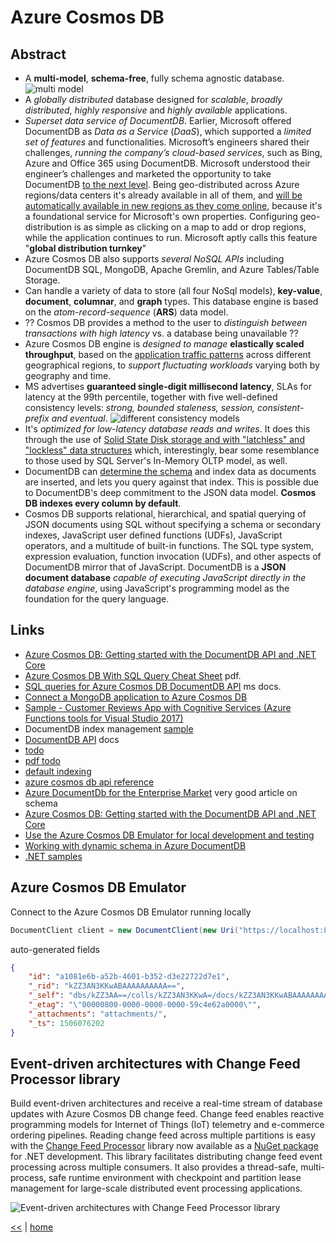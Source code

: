 # Azure Cosmos DB

## Abstract

- A **multi-model**, **schema-free**, fully schema agnostic database. ![multi model](https://tctechcrunch2011.files.wordpress.com/2017/05/2017-05-08_1533.png)
- A _globally distributed_ database designed for _scalable_, _broadly distributed_, _highly responsive_ and _highly available_ applications.
- _Superset data service of DocumentDB_. Earlier, Microsoft offered DocumentDB as _Data as a Service_ (*DaaS*), which supported a _limited set of features_ and functionalities. Microsoft’s engineers shared their challenges, _running the company’s cloud-based services_, such as Bing, Azure and Office 365 using DocumentDB. Microsoft understood their engineer’s challenges and marketed the opportunity to take DocumentDB [to the next level][1]. Being geo-distributed across Azure regions/data centers it's already available in all of them, and [will be automatically available in new regions as they come online][8], because it's a foundational service for Microsoft's own properties. Configuring geo-distribution is as simple as clicking on a map to add or drop regions, while the application continues to run. Microsoft aptly calls this feature "**global distribution turnkey**"
- Azure Cosmos DB also supports _several NoSQL APIs_ including DocumentDB SQL, MongoDB, Apache Gremlin, and Azure Tables/Table Storage.
- Can handle a variety of data to store (all four NoSql models), **key-value**, **document**, **columnar**, and **graph** types. This database engine is based on the _atom-record-sequence_ (**ARS**) data model.
-  ?? Cosmos DB provides a method to the user to _distinguish between transactions with high latency_ vs. a database being unavailable ??
- Azure Cosmos DB engine is _designed to manage_ **elastically scaled throughput**, based on the [application traffic patterns][1] across different geographical regions, to _support fluctuating workloads_ varying both by geography and time.
- MS advertises **guaranteed single-digit millisecond latency**, SLAs for latency at the 99th percentile, together with five well-defined consistency levels: _strong, bounded staleness, session, consistent-prefix and eventual_. ![different consistency models](https://tctechcrunch2011.files.wordpress.com/2017/05/2017-05-08_1535.png)
- It's _optimized for low-latency database reads and writes_. It does this through the use of [Solid State Disk storage and with "latchless" and "lockless" data structures][8] which, interestingly, bear some resemblance to those used by SQL Server's In-Memory OLTP model, as well.
- DocumentDB can [determine the schema][3] and index data as documents are inserted, and lets you query against that index. This is possible due to DocumentDB's deep commitment to the JSON data model. **Cosmos DB indexes every column by default**.
- Cosmos DB supports relational, hierarchical, and spatial querying of JSON documents using SQL without specifying a schema or secondary indexes, JavaScript user defined functions (UDFs), JavaScript operators, and a multitude of built-in functions. The SQL type system, expression evaluation, function invocation (UDFs), and other aspects of DocumentDB mirror that of JavaScript. DocumentDB is a **JSON document database** _capable of executing JavaScript directly in the database engine_, using JavaScript's programming model as the foundation for the query language.

## Links

- [Azure Cosmos DB: Getting started with the DocumentDB API and .NET Core](https://docs.microsoft.com/en-us/azure/cosmos-db/documentdb-dotnetcore-get-started)
- [Azure Cosmos DB With SQL Query Cheat Sheet](./microsoft-documentdb-sql-query-cheat-sheet-v4.pdf) pdf.
- [SQL queries for Azure Cosmos DB DocumentDB API][4] ms docs.
- [Connect a MongoDB application to Azure Cosmos DB][5]
- [Sample - Customer Reviews App with Cognitive Services (Azure Functions tools for Visual Studio 2017)][6]
- DocumentDB index management [sample][7]
- [DocumentDB API][2] docs
- [todo](https://techcrunch.com/2017/05/10/with-cosmos-db-microsoft-wants-to-build-one-database-to-rule-them-all/)
- [pdf todo](https://softwareengineeringdaily.com/wp-content/uploads/2017/06/SEDT22-Cosmos-DB.pdf)
- [default indexing](http://blog.ulriksen.net/default-indexing-in-cosmos-db/)
- [azure cosmos db api reference](https://docs.microsoft.com/en-us/rest/api/documentdb/)
- [Azure DocumentDb for the Enterprise Market](https://cloudacademy.com/blog/azure-documentdb-enterprise-market/) very good article on schema
- [Azure Cosmos DB: Getting started with the DocumentDB API and .NET Core](https://docs.microsoft.com/en-us/azure/cosmos-db/documentdb-dotnetcore-get-started)
- [Use the Azure Cosmos DB Emulator for local development and testing](https://docs.microsoft.com/en-us/azure/cosmos-db/local-emulator#command-line)
- [Working with dynamic schema in Azure DocumentDB](http://blogs.perficient.com/microsoft/2015/04/working-with-dynamic-schema-in-azure-documentdb/)
- [.NET samples](https://docs.microsoft.com/en-us/azure/cosmos-db/documentdb-dotnet-samples)

## Azure Cosmos DB Emulator

Connect to the Azure Cosmos DB Emulator running locally

```cs
DocumentClient client = new DocumentClient(new Uri("https://localhost:8081"), "C2y6yDjf5/R+ob0N8A7Cgv30VRDJIWEHLM+4QDU5DE2nQ9nDuVTqobD4b8mGGyPMbIZnqyMsEcaGQy67XIw/Jw==");
```

auto-generated fields

```json
{
    "id": "a1081e6b-a52b-4601-b352-d3e22722d7e1",
    "_rid": "kZZ3AN3KKwABAAAAAAAAAA==",
    "_self": "dbs/kZZ3AA==/colls/kZZ3AN3KKwA=/docs/kZZ3AN3KKwABAAAAAAAAAA==/",
    "_etag": "\"00000800-0000-0000-0000-59c4e62a0000\"",
    "_attachments": "attachments/",
    "_ts": 1506076202
}
```

## Event-driven architectures with Change Feed Processor library

Build event-driven architectures and receive a real-time stream of database updates with Azure Cosmos DB change feed. 
Change feed enables reactive programming models for Internet of Things (IoT) telemetry and e-commerce ordering pipelines. 
Reading change feed across multiple partitions is easy with the [Change Feed Processor][9] library now available as a [NuGet package][10] for .NET development.
This library facilitates distributing change feed event processing across multiple consumers.
It also provides a thread-safe, multi-process, safe runtime environment with checkpoint and partition lease management for large-scale distributed event processing applications.

![Event-driven architectures with Change Feed Processor library](https://ukrpqq-db3pap001.files.1drv.com/y4mk2QgJTOGkQlUMjhzZ95RoJmoCEifeJaTJ99y-Jg7M51m22Wv8xQaj3i6zDZoDxC6yVqi5vNcvciEm1lgWmSBdYujMpg0u2pFZy0RvpiJzFujG5IU0NUaDWpKhbfUZnOJs5ns8iG8irmz9vRzFyp8CI6cN2ttg6ln3P9ii8ajKiZGbck_Y8fCBmnR8uBUd7A4PJTeYpZzN375UA0CUvR99g?width=660&height=374&cropmode=none)

[1]: http://www.databasejournal.com/features/mssql/introduction-to-azure-cosmos-db.html
[2]: https://docs.microsoft.com/en-us/azure/cosmos-db/documentdb-introduction
[3]: http://www.c-sharpcorner.com/article/azure-cosmos-db-with-sql-query-cheat-sheet-pdf/
[4]: https://docs.microsoft.com/en-us/azure/cosmos-db/documentdb-sql-query
[5]: https://docs.microsoft.com/en-us/azure/cosmos-db/connect-mongodb-account
[6]: https://azure.microsoft.com/en-us/resources/samples/functions-customer-reviews/
[7]: https://github.com/Azure/azure-documentdb-dotnet/blob/master/samples/code-samples/IndexManagement/Program.cs
[8]: http://www.zdnet.com/article/inside-cosmos-db/
[9]: https://docs.microsoft.com/en-us/azure/cosmos-db/change-feed?wt.mc_id=azurebg_ENAzureNewsletter_September&mkt_tok=eyJpIjoiTWpNME5UQmlNV0ZpTmpFeCIsInQiOiJHdUJmZ2ZEMnp3XC9sblwvMUpnbTA1OFN3VjVWVnYyNnFXWXdwZ2lSRmVHUksxMlNlOFZaQTFQbGpmOFdNTHBiQkN6blkwemR0Sk1yWmRUVk1oNkFVU0RmZXVNVGxocUVNdElJR3Q2cVNIeDNLU0pJRDVEZVNEYjVneDhEaW44elVreDh3ZUI2Zk5PK25mWldCMGkyekV2Zz09In0%3D#change-feed-processor
[10]: https://www.nuget.org/packages/Microsoft.Azure.DocumentDB.ChangeFeedProcessor/?wt.mc_id=azurebg_ENAzureNewsletter_September&mkt_tok=eyJpIjoiTWpNME5UQmlNV0ZpTmpFeCIsInQiOiJHdUJmZ2ZEMnp3XC9sblwvMUpnbTA1OFN3VjVWVnYyNnFXWXdwZ2lSRmVHUksxMlNlOFZaQTFQbGpmOFdNTHBiQkN6blkwemR0Sk1yWmRUVk1oNkFVU0RmZXVNVGxocUVNdElJR3Q2cVNIeDNLU0pJRDVEZVNEYjVneDhEaW44elVreDh3ZUI2Zk5PK25mWldCMGkyekV2Zz09In0%3D

[<<](../nosql.md) | [home](../../README.md)
